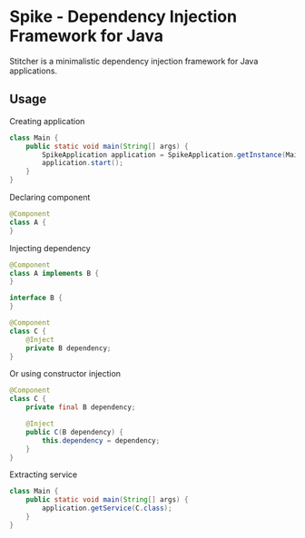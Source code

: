 # Spike - Dependency Injection Framework for Java



Stitcher is a minimalistic dependency injection framework for Java applications. 






## Usage 

Creating application
```java
class Main {
    public static void main(String[] args) {
        SpikeApplication application = SpikeApplication.getInstance(Main.class);
        application.start();
    }
}
```

Declaring component
```java
@Component
class A {
}
```

Injecting dependency
```java
@Component
class A implements B {
}

interface B {
}

@Component
class C {
    @Inject
    private B dependency;
}
```

Or using constructor injection
```java
@Component
class C {
    private final B dependency;

    @Inject
    public C(B dependency) {
        this.dependency = dependency;
    }
}
```

Extracting service
```java
class Main {
    public static void main(String[] args) {
        application.getService(C.class);
    }
}
```
